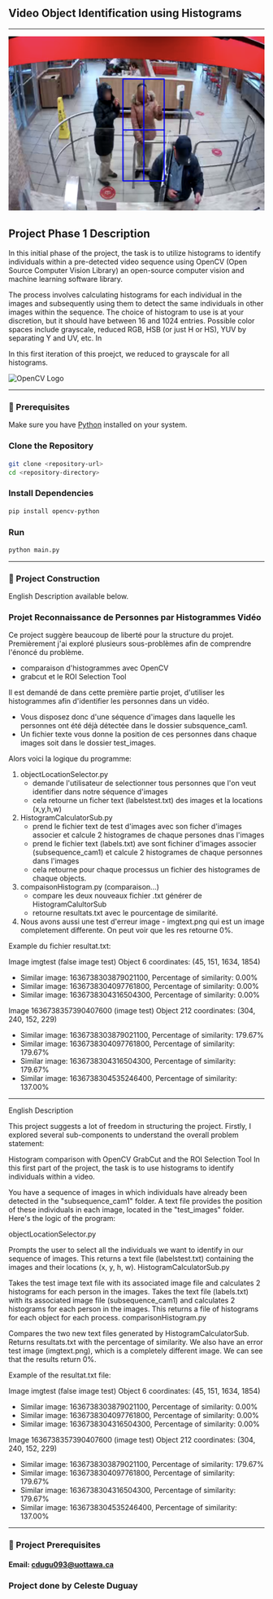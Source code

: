 ## Video Object Identification using Histograms

--- 



![Histogram Example](demo.png)

## Project Phase 1 Description

In this initial phase of the project, 
the task is to utilize histograms to identify individuals 
within a pre-detected video sequence using OpenCV (Open Source Computer Vision Library) an open-source computer vision and machine learning software library. 

The process involves calculating histograms for each individual in the images and subsequently using them to detect the same individuals in other images within the sequence. The choice of histogram to use is at your discretion, 
but it should have between 16 and 1024 entries. 
Possible color spaces include grayscale, reduced RGB, HSB (or just H or HS), YUV by separating Y and UV, etc. In

In this first iteration of this proejct, we reduced to grayscale for all histograms.

<img src="https://opencv.org/wp-content/uploads/2019/02/opencv-logo-1.png" alt="OpenCV Logo" width="50"/> 


--- 



### 📎 Prerequisites
Make sure you have [Python](https://www.python.org/downloads/) installed on your system.

### Clone the Repository
```bash
git clone <repository-url>
cd <repository-directory>
```

### Install Dependencies

```bash
pip install opencv-python
```

### Run
```bash
python main.py
```



---

### 🚀 Project Construction
English Description available below. 
### Projet Reconnaissance de Personnes par Histogrammes Vidéo


Ce project suggère beaucoup de liberté pour la structure du projet. Premièrement j'ai exploré plusieurs sous-problèmes afin 
de comprendre l'énoncé du problème. 

- comparaison d'histogrammes avec OpenCV
- grabcut et le ROI Selection Tool

Il est demandé de dans cette première partie projet, d'utiliser les histogrammes afin d'identifier les personnes dans un vidéo.

- Vous disposez donc d'une séquence d'images dans laquelle les personnes ont été déjà détectée dans le dossier subsquence_cam1.
- Un fichier texte vous donne la position de ces personnes dans chaque images soit dans le dossier test_images.


Alors voici la logique du programme: 

1. objectLocationSelector.py
    - demande l'utilisateur de selectionner tous personnes que l'on veut identifier dans notre séquence d'images
    - cela retourne un ficher text (labelstest.txt) des images et la locations (x,y,h,w) 
2. HistogramCalculatorSub.py
    - prend le fichier text de test d'images avec son ficher d'images associer et calcule 2 histogrames de chaque persones dnas l'images
    - prend le fichier text (labels.txt) ave sont fichiner d'images associer (subsequence_cam1) et calcule 2 histogrames de chaque personnes dans l'images
    - cela retourne pour chaque processus un fichier des histogrames de chaque objects.
3. compaisonHistogram.py (comparaison...)
    - compare les deux nouveaux fichier .txt générer de HistogramCalultorSub
    - retourne resultats.txt avec le pourcentage de similarité.
4. Nous avons aussi une test d'erreur image - imgtext.png qui est un image completement differente. On peut voir que les res retourne 0%. 


Example du fichier resultat.txt: 


Image imgtest (false image test)
Object 6 coordinates: (45, 151, 1634, 1854)
- Similar image: 1636738303879021100, Percentage of similarity: 0.00%
- Similar image: 1636738304097761800, Percentage of similarity: 0.00%
- Similar image: 1636738304316504300, Percentage of similarity: 0.00%

Image 1636738357390407600 (image test)
Object 212 coordinates: (304, 240, 152, 229)
- Similar image: 1636738303879021100, Percentage of similarity: 179.67%
- Similar image: 1636738304097761800, Percentage of similarity: 179.67%
- Similar image: 1636738304316504300, Percentage of similarity: 179.67%
- Similar image: 1636738304535246400, Percentage of similarity: 137.00%



--- 




English Description



This project suggests a lot of freedom in structuring the project. Firstly, I explored several sub-components to understand the overall problem statement:

Histogram comparison with OpenCV
GrabCut and the ROI Selection Tool
In this first part of the project, the task is to use histograms to identify individuals within a video.

You have a sequence of images in which individuals have already been detected in the "subsequence_cam1" folder.
A text file provides the position of these individuals in each image, located in the "test_images" folder.
Here's the logic of the program:

objectLocationSelector.py

Prompts the user to select all the individuals we want to identify in our sequence of images.
This returns a text file (labelstest.txt) containing the images and their locations (x, y, h, w).
HistogramCalculatorSub.py

Takes the test image text file with its associated image file and calculates 2 histograms for each person in the images.
Takes the text file (labels.txt) with its associated image file (subsequence_cam1) and calculates 2 histograms for each person in the images.
This returns a file of histograms for each object for each process.
comparisonHistogram.py

Compares the two new text files generated by HistogramCalculatorSub.
Returns resultats.txt with the percentage of similarity.
We also have an error test image (imgtext.png), which is a completely different image. We can see that the results return 0%.

Example of the resultat.txt file:


Image imgtest (false image test)
Object 6 coordinates: (45, 151, 1634, 1854)
- Similar image: 1636738303879021100, Percentage of similarity: 0.00%
- Similar image: 1636738304097761800, Percentage of similarity: 0.00%
- Similar image: 1636738304316504300, Percentage of similarity: 0.00%

Image 1636738357390407600 (image test)
Object 212 coordinates: (304, 240, 152, 229)
- Similar image: 1636738303879021100, Percentage of similarity: 179.67%
- Similar image: 1636738304097761800, Percentage of similarity: 179.67%
- Similar image: 1636738304316504300, Percentage of similarity: 179.67%
- Similar image: 1636738304535246400, Percentage of similarity: 137.00%



---


### 📎 Project Prerequisites

#### Email: cdugu093@uottawa.ca
### Project done by Celeste Duguay

